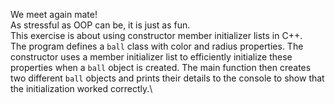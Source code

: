 We meet again mate!\
As stressful as OOP can be, it is just as fun.\
This exercise is about using constructor member initializer lists in C++.\
The program defines a `ball` class with color and radius properties. The constructor uses a member initializer list to efficiently initialize these properties when a `ball` object is created. The main function then creates two different `ball` objects and prints their details to the console to show that the initialization worked correctly.\